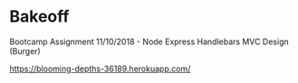 # Bakeoff
Bootcamp Assignment 11/10/2018 - Node Express Handlebars MVC Design (Burger)

https://blooming-depths-36189.herokuapp.com/ 